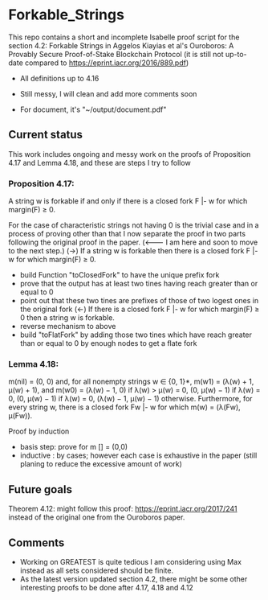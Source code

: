 # Forkable_Strings
This repo contains a short and incomplete Isabelle proof script for the section 4.2: Forkable Strings in Aggelos Kiayias et al's Ouroboros: A Provably Secure Proof-of-Stake Blockchain Protocol (it is still not up-to-date compared to https://eprint.iacr.org/2016/889.pdf)

- All definitions up to 4.16

- Still messy, I will clean and add more comments soon

- For document, it's "~/output/document.pdf"

## Current status
This work includes ongoing and messy work on the proofs of Proposition 4.17 and Lemma 4.18, and these are steps I try to follow

### Proposition 4.17:
A string w is forkable if and only if there is a closed fork F |- w for which margin(F) ≥ 0.

For the case of characteristic strings not having 0 is the trivial case and in a process of proving other than that I now separate the proof in two parts following the original proof in the paper. (<--- I am here and soon to move to the next step.)
(->) If a string w is forkable then there is a closed fork F |- w for which margin(F) ≥ 0.
 - build Function "toClosedFork" to have the unique prefix fork 
 - prove that the output has at least two tines having reach greater than or equal to 0
 - point out that these two tines are prefixes of those of two logest ones in the original fork
(<-) If there is a closed fork F |- w for which margin(F) ≥ 0 then a string w is forkable.
 - reverse mechanism to above
 - build "toFlatFork" by adding those two tines which have reach greater than or equal to 0 by enough nodes to get a flate fork 

### Lemma 4.18:
m(nil) = (0, 0) and, for all nonempty strings w ∈ {0, 1}*,
m(w1) = (λ(w) + 1, µ(w) + 1), and
m(w0) = (λ(w) − 1, 0) if λ(w) > µ(w) = 0, (0, µ(w) − 1) if λ(w) = 0, (0, µ(w) − 1) if λ(w) = 0, (λ(w) − 1, µ(w) − 1) otherwise.
Furthermore, for every string w, there is a closed fork Fw |- w for which m(w) = (λ(Fw), µ(Fw)).

Proof by induction 
 - basis step: prove for m [] = (0,0)
 - inductive : by cases; however each case is exhaustive in the paper (still planing to reduce the excessive amount of work)

## Future goals
Theorem 4.12: might follow this proof: https://eprint.iacr.org/2017/241 instead of the original one from the Ouroboros paper.

## Comments
- Working on GREATEST is quite tedious I am considering using Max instead as all sets considered should be finite.
- As the latest version updated section 4.2, there might be some other interesting proofs to be done after 4.17, 4.18 and 4.12

